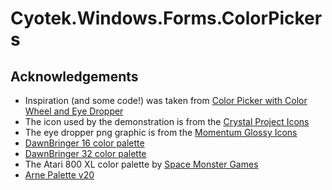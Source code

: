 # Cyotek.Windows.Forms.ColorPickers

## Acknowledgements
* Inspiration (and some code!) was taken from [Color Picker with Color Wheel and Eye Dropper](http://www.codeproject.com/Articles/21965/Color-Picker-with-Color-Wheel-and-Eye-Dropper)
* The icon used by the demonstration is from the [Crystal Project Icons](http://www.iconfinder.com/icondetails/17937/128/color_color_scheme_icons_renk_icon)
* The eye dropper png graphic is from the [Momentum Glossy Icons](http://www.iconfinder.com/icondetails/84569/32/eyedropper_icon)
* [DawnBringer 16 color palette](http://www.pixeljoint.com/forum/forum_posts.asp?TID=12795)
* [DawnBringer 32 color palette](http://www.pixeljoint.com/forum/forum_posts.asp?TID=16247)
* The Atari 800 XL color palette by [Space Monster Games](http://www.spacemonsters.co.uk/2011/10/the-atari-colour-palette/)
* [Arne Palette v20](http://androidarts.com/palette/16pal.htm)